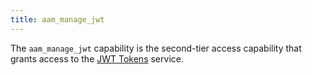 ```yaml
---
title: aam_manage_jwt
---
```


The `aam_manage_jwt` capability is the second-tier access capability that grants access to the [JWT Tokens](/plugin/advanced-access-manager/service/jwt) service.